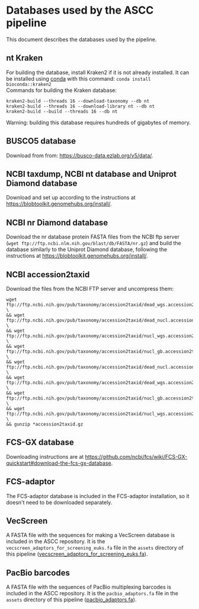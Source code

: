 # Databases used by the ASCC pipeline
This document describes the databases used by the pipeline.

## nt Kraken
For building the database, install Kraken2 if it is not already installed.
It can be installed using [conda](https://anaconda.org/bioconda/kraken2) with this command:
`conda install bioconda::kraken2`<br>
Commands for building the Kraken database:<br>
```
kraken2-build --threads 16 --download-taxonomy --db nt
kraken2-build --threads 16 --download-library nt --db nt
kraken2-build --build --threads 16 --db nt
```
Warning: building this database requires hundreds of gigabytes of memory.

## BUSCO5 database
Download from from:
https://busco-data.ezlab.org/v5/data/.

## NCBI taxdump, NCBI nt database and Uniprot Diamond database
Download and set up according to the instructions at https://blobtoolkit.genomehubs.org/install/.

## NCBI nr Diamond database
Download the nr database protein FASTA files from the NCBI ftp server (`wget ftp://ftp.ncbi.nlm.nih.gov/blast/db/FASTA/nr.gz`) and build the database similarly to the Uniprot Diamond database, following the instructions at https://blobtoolkit.genomehubs.org/install/.

## NCBI accession2taxid
Download the files from the NCBI FTP server and uncompress them:
```
wget ftp://ftp.ncbi.nih.gov/pub/taxonomy/accession2taxid/dead_wgs.accession2taxid.gz.md5 \
&& wget ftp://ftp.ncbi.nih.gov/pub/taxonomy/accession2taxid/dead_nucl.accession2taxid.gz.md5 \
&& wget ftp://ftp.ncbi.nih.gov/pub/taxonomy/accession2taxid/nucl_wgs.accession2taxid.gz.md5 \
&& wget ftp://ftp.ncbi.nih.gov/pub/taxonomy/accession2taxid/nucl_gb.accession2taxid.gz.md5 \
&& wget ftp://ftp.ncbi.nih.gov/pub/taxonomy/accession2taxid/dead_nucl.accession2taxid.gz \
&& wget ftp://ftp.ncbi.nih.gov/pub/taxonomy/accession2taxid/dead_wgs.accession2taxid.gz \
&& wget ftp://ftp.ncbi.nih.gov/pub/taxonomy/accession2taxid/nucl_gb.accession2taxid.gz \
&& wget ftp://ftp.ncbi.nih.gov/pub/taxonomy/accession2taxid/nucl_wgs.accession2taxid.gz \
&& gunzip *accession2taxid.gz
```

## FCS-GX database
Downloading instructions are at https://github.com/ncbi/fcs/wiki/FCS-GX-quickstart#download-the-fcs-gx-database.

## FCS-adaptor
The FCS-adaptor database is included in the FCS-adaptor installation, so it doesn't need to be downloaded separately.

## VecScreen
A FASTA file with the sequences for making a VecScreen database is included in the ASCC repository. It is the `vecscreen_adaptors_for_screening_euks.fa` file in the `assets` directory of this pipeline ([vecscreen_adaptors_for_screening_euks.fa](../assets/vecscreen_adaptors_for_screening_euks.fa)).

## PacBio barcodes
A FASTA file with the sequences of PacBio multiplexing barcodes is included in the ASCC repository. It is the `pacbio_adaptors.fa` file in the `assets` directory of this pipeline ([pacbio_adaptors.fa](../assets/pacbio_adaptors.fa)).